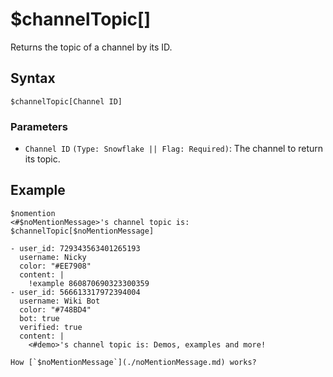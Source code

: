 # $channelTopic[]
Returns the topic of a channel by its ID.

## Syntax
```
$channelTopic[Channel ID]
```

### Parameters
- `Channel ID` `(Type: Snowflake || Flag: Required)`: The channel to return its topic.

## Example
```
$nomention
<#$noMentionMessage>'s channel topic is: $channelTopic[$noMentionMessage]
```
``` discord yaml
- user_id: 729343563401265193
  username: Nicky
  color: "#EE7908"
  content: |
    !example 860870690323300359
- user_id: 566613317972394004
  username: Wiki Bot
  color: "#748BD4"
  bot: true
  verified: true
  content: |
    <#demo>'s channel topic is: Demos, examples and more!
```

```admonish question title="What is this?"
How [`$noMentionMessage`](./noMentionMessage.md) works?
```
